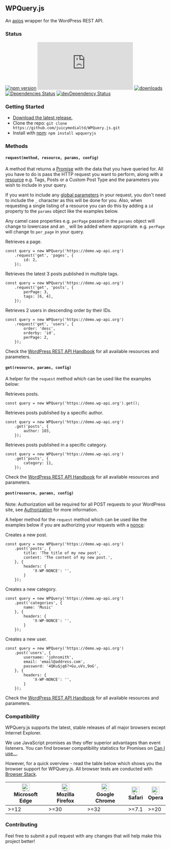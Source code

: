 ## WPQuery.js

An [axios](https://github.com/axios/axios) wrapper for the WordPress REST API.

### Status

[![npm version](https://img.shields.io/npm/v/wpqueryjs.svg)](https://npmjs.com/package/wpqueryjs)
[![JS gzip size](https://img.badgesize.io/juicymedialtd/WPQuery.js/master/dist/WPQuery.min.js?compression=gzip&label=JS+gzip+size)](https://github.com/juicymedialtd/WPQuery.js/tree/master/dist/WPQuery.min.js)
[![downloads](https://img.shields.io/npm/dm/wpqueryjs.svg)](https://npmjs.com/package/wpqueryjs)
[![Dependencies Status](https://david-dm.org/juicymedialtd/WPQuery.js/status.svg)](https://david-dm.org/juicymedialtd/WPQuery.js)
[![devDependency Status](https://david-dm.org/juicymedialtd/WPQuery.js/dev-status.svg)](https://david-dm.org/juicymedialtd/WPQuery.js?type=dev)

### Getting Started

* [Download the latest release.](https://github.com/juicymedialtd/WPQuery.js/releases/download/v1.1.1/WPQuery-1.1.1.zip)
* Clone the repo: `git clone https://github.com/juicymedialtd/WPQuery.js.git`
* Install with [npm](https://www.npmjs.com/): `npm install wpqueryjs`

### Methods

#### `request(method, resource, params, config)`

A method that returns a [Promise](https://developer.mozilla.org/en-US/docs/Web/JavaScript/Reference/Global_Objects/Promise) with the data that you have queried for. All you have to do is pass the HTTP request you want to perform, along with a [resource](https://developer.wordpress.org/rest-api/reference/) e.g. Tags, Posts or a Custom Post Type and the parameters you wish to include in your query.

If you want to include any [global parameters](https://developer.wordpress.org/rest-api/using-the-rest-api/global-parameters/) in your request, you don't need to include the `_` character as this will be done for you. Also, when requesting a single listing of a resource you can do this by adding a `id` property to the `params` object like the examples below.

Any camel case properties e.g. `perPage` passed in the `params` object will change to lowercase and an `_` will be added where appropriate. e.g. `perPage` will change to `per_page` in your query.

Retrieves a page.
```
const query = new WPQuery('https://demo.wp-api.org')
    .request('get', 'pages', {
        id: 2,
    });
```

Retrieves the latest 3 posts published in multiple tags.
```
const query = new WPQuery('https://demo.wp-api.org')
    .request('get', 'posts', {
        perPage: 3,
        tags: [6, 4],
    });
```

Retrieves 2 users in descending order by their IDs.

```
const query = new WPQuery('https://demo.wp-api.org')
    .request('get', 'users', {
        order: 'desc',
        orderby: 'id',
        perPage: 2,
    });
```

Check the [WordPress REST API Handbook](https://developer.wordpress.org/rest-api/reference/) for all available resources and parameters.

#### `get(resource, params, config)`

A helper for the `request` method which can be used like the examples below:

Retrieves posts.
```
const query = new WPQuery('https://demo.wp-api.org').get();
```

Retrieves posts published by a specific author.
```
const query = new WPQuery('https://demo.wp-api.org')
    .get('posts', {
        author: 103,
    });
```

Retrieves posts published in a specific category.
```
const query = new WPQuery('https://demo.wp-api.org')
    .get('posts', {
        category: 11,
    });
```

Check the [WordPress REST API Handbook](https://developer.wordpress.org/rest-api/reference/) for all available resources and parameters.

#### `post(resource, params, config)`

Note: Authorization will be required for all POST requests to your WordPress site, see [Authorization](https://developer.wordpress.org/rest-api/using-the-rest-api/authentication/) for more information.

A helper method for the `request` method which can be used like the examples below if you are authorizing your requests with a [nonce](https://codex.wordpress.org/WordPress_Nonces):

Creates a new post.
```
const query = new WPQuery('https://demo.wp-api.org')
    .post('posts', {
        title: 'The title of my new post',
        content: 'The content of my new post.',
    }, {
        headers: {
            'X-WP-NONCE': '',
        }
    });
```

Creates a new category.
```
const query = new WPQuery('https://demo.wp-api.org')
    .post('categories', {
        name: 'Music'
    }, {
        headers: {
            'X-WP-NONCE': '',
        }
    });
```

Creates a new user.
```
const query = new WPQuery('https://demo.wp-api.org')
    .post('users', {
        username: 'johnsmith',
        email: 'email@address.com',
        password: '4QKu$jq6?+Gu,uVs,9oG',
    }, {
        headers: {
            'X-WP-NONCE': '',
        }
    });
```

Check the [WordPress REST API Handbook](https://developer.wordpress.org/rest-api/reference/) for all available resources and parameters.

### Compatibility

WPQuery.js supports the latest, stable releases of all major browsers except Internet Explorer.

We use JavaScript promises as they offer superior advantages than event listeners. You can find browser compatibility statistics for Promises on [Can I use...](https://caniuse.com).

However, for a quick overview - read the table below which shows you the browser support for WPQuery.js. All browser tests are conducted with [Browser Stack](https://browserstack.com).

| [<img src="https://raw.githubusercontent.com/alrra/browser-logos/master/src/edge/edge_48x48.png" alt="Edge" width="24px" height="24px" />](http://godban.github.io/browsers-support-badges/)<br>Microsoft Edge | [<img src="https://raw.githubusercontent.com/alrra/browser-logos/master/src/firefox/firefox_48x48.png" alt="Firefox" width="24px" height="24px" />](http://godban.github.io/browsers-support-badges/)<br>Mozilla Firefox | [<img src="https://raw.githubusercontent.com/alrra/browser-logos/master/src/chrome/chrome_48x48.png" alt="Chrome" width="24px" height="24px" />](http://godban.github.io/browsers-support-badges/)<br>Google Chrome | [<img src="https://raw.githubusercontent.com/alrra/browser-logos/master/src/safari/safari_48x48.png" alt="Safari" width="24px" height="24px" />](http://godban.github.io/browsers-support-badges/)<br>Safari | [<img src="https://raw.githubusercontent.com/alrra/browser-logos/master/src/opera/opera_48x48.png" alt="Opera" width="24px" height="24px" />](http://godban.github.io/browsers-support-badges/)<br>Opera |
| --------- | --------- | --------- | --------- | --------- |
| >=12 | >=30 | >=32 | >=7.1 | >=20 |

### Contributing

Feel free to submit a pull request with any changes that will help make this project better!
